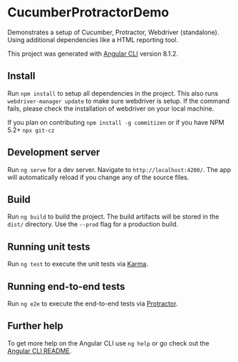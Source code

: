 # CucumberProtractorDemo

Demonstrates a setup of Cucumber, Protractor, Webdriver (standalone). Using additional dependencies like a HTML reporting tool.

This project was generated with [Angular CLI](https://github.com/angular/angular-cli) version 8.1.2.

## Install

Run `npm install` to setup all dependencies in the project. This also runs `webdriver-manager update` to make sure webdriver is setup. If the command fails, please check the installation of webdriver on your local machine.

If you plan on contributing `npm install -g commitizen` or if you have NPM 5.2+ `npx git-cz`

## Development server

Run `ng serve` for a dev server. Navigate to `http://localhost:4200/`. The app will automatically reload if you change any of the source files.

## Build

Run `ng build` to build the project. The build artifacts will be stored in the `dist/` directory. Use the `--prod` flag for a production build.

## Running unit tests

Run `ng test` to execute the unit tests via [Karma](https://karma-runner.github.io).

## Running end-to-end tests

Run `ng e2e` to execute the end-to-end tests via [Protractor](http://www.protractortest.org/).

## Further help

To get more help on the Angular CLI use `ng help` or go check out the [Angular CLI README](https://github.com/angular/angular-cli/blob/master/README.md).
